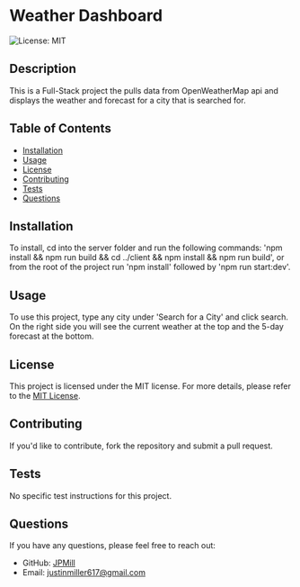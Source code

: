 # Weather Dashboard

![License: MIT](https://img.shields.io/badge/License-MIT-yellow.svg)

## Description
This is a Full-Stack project the pulls data from OpenWeatherMap api and displays the weather and forecast for a city that is searched for.

## Table of Contents
- [Installation](#installation)
- [Usage](#usage)
- [License](#license)
- [Contributing](#contributing)
- [Tests](#tests)
- [Questions](#questions)

## Installation
To install, cd into the server folder and run the following commands: 'npm install && npm run build && cd ../client && npm install && npm run build', or from the root of the project run 'npm install' followed by 'npm run start:dev'.

## Usage
To use this project, type any city under 'Search for a City' and click search. On the right side you will see the current weather at the top and the 5-day forecast at the bottom.


## License
This project is licensed under the MIT license.
For more details, please refer to the [MIT License](https://opensource.org/licenses/MIT).


## Contributing
If you'd like to contribute, fork the repository and submit a pull request.

## Tests
No specific test instructions for this project.

## Questions
If you have any questions, please feel free to reach out:
- GitHub: [JPMill](https://github.com/JPMill)
- Email: [justinmiller617@gmail.com](mailto:justinmiller617@gmail.com)